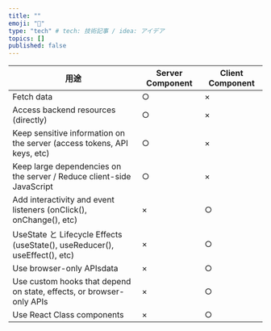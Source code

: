 ```yaml
---
title: ""
emoji: "🎏"
type: "tech" # tech: 技術記事 / idea: アイデア
topics: []
published: false
---
```


| 用途                                                                       | Server Component | Client Component |
| -------------------------------------------------------------------------- | ---------------- | ---------------- |
| Fetch data                                                                 | ○                | ×                |
| Access backend resources (directly)                                        | ○                | ×                |
| Keep sensitive information on the server (access tokens, API keys, etc)    | ○                | ×                |
| Keep large dependencies on the server / Reduce client-side JavaScript      | ○                | ×                |
| Add interactivity and event listeners (onClick(), onChange(), etc)         | ×                | ○                |
| UseState と Lifecycle Effects (useState(), useReducer(), useEffect(), etc) | ×                | ○                |
| Use browser-only APIsdata                                                  | ×                | ○                |
| Use custom hooks that depend on state, effects, or browser-only APIs       | ×                | ○                |
| Use React Class components                                                 | ×                | ○                |
